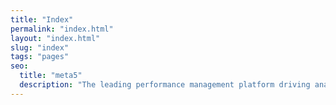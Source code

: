 ```yaml
---
title: "Index"
permalink: "index.html"
layout: "index.html"
slug: "index"
tags: "pages"
seo:
  title: "meta5"
  description: "The leading performance management platform driving analytic process automation"
---
```



